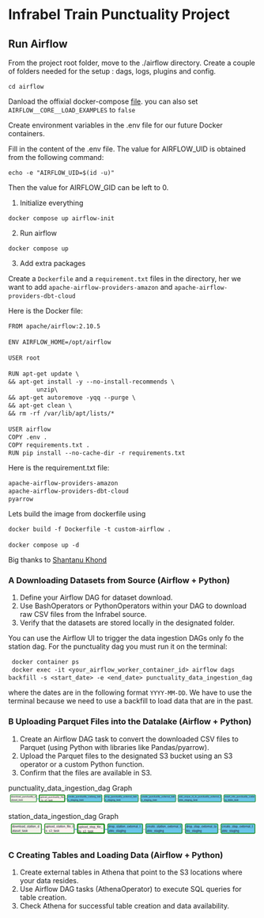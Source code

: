 # Infrabel Train Punctuality Project


## Run Airflow

From the project root folder, move to the ./airflow directory.
Create a couple of folders needed for the setup : dags, logs, plugins and config.

    cd airflow

Danload the offixial docker-compose [file](https://airflow.apache.org/docs/apache-airflow/2.10.5/docker-compose.yaml). you can also set `AIRFLOW__CORE__LOAD_EXAMPLES` to `false`

Create environment variables in the .env file for our future Docker containers.

Fill in the content of the .env file. The value for AIRFLOW_UID is obtained from the following command:

    echo -e "AIRFLOW_UID=$(id -u)"

Then the value for AIRFLOW_GID can be left to 0.

1. Initialize everything    

````
docker compose up airflow-init
````

2. Run airflow

````
docker compose up
````
    
3. Add extra packages

Create a `Dockerfile` and a `requirement.txt` files in the directory, her we want to add `apache-airflow-providers-amazon` and 
`apache-airflow-providers-dbt-cloud`  

Here is the Docker file:

````
FROM apache/airflow:2.10.5

ENV AIRFLOW_HOME=/opt/airflow

USER root

RUN apt-get update \
&& apt-get install -y --no-install-recommends \
        unzip\
&& apt-get autoremove -yqq --purge \
&& apt-get clean \
&& rm -rf /var/lib/apt/lists/*

USER airflow
COPY .env .
COPY requirements.txt .
RUN pip install --no-cache-dir -r requirements.txt
````

Here is the requirement.txt file:

````
apache-airflow-providers-amazon
apache-airflow-providers-dbt-cloud
pyarrow
````

Lets build the image from dockerfile using 

    docker build -f Dockerfile -t custom-airflow .

    docker compose up -d

Big thanks to 
[Shantanu Khond](https://www.youtube.com/watch?v=AQuYwu2WolQ)

### A Downloading Datasets from Source (Airflow + Python)
1. Define your Airflow DAG for dataset download.
2. Use BashOperators or PythonOperators within your DAG to download raw CSV files from the Infrabel source.
3. Verify that the datasets are stored locally in the designated folder.

You can use the Airflow UI to trigger the data ingestion DAGs only fo the station dag. For the punctuality dag you must run it on the terminal: 

     docker container ps
     docker exec -it <your_airflow_worker_container_id> airflow dags backfill -s <start_date> -e <end_date> punctuality_data_ingestion_dag

where the dates are in the following format `YYYY-MM-DD`. We have to use the terminal because we need to use a backfill to load data that are in the past.

### B Uploading Parquet Files into the Datalake (Airflow + Python)
1. Create an Airflow DAG task to convert the downloaded CSV files to Parquet (using Python with libraries like Pandas/pyarrow).
2. Upload the Parquet files to the designated S3 bucket using an S3 operator or a custom Python function.
3. Confirm that the files are available in S3.


punctuality_data_ingestion_dag Graph
![punctuality_data_ingestion_dag](/screenshots/punctuality_dag.png "punctuality_data_ingestion_dag")

station_data_ingestion_dag Graph
![station_data_ingestion_dag](/screenshots/station_dag.png "station_data_ingestion_dag")

### C Creating Tables and Loading Data (Airflow + Python)
1. Create external tables in Athena that point to the S3 locations where your data resides.
2. Use Airflow DAG tasks (AthenaOperator) to execute SQL queries for table creation.
3. Check Athena for successful table creation and data availability.
